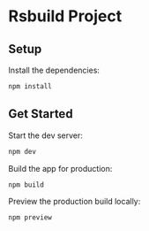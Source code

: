 # Rsbuild Project

## Setup

Install the dependencies:

```bash
npm install
```

## Get Started

Start the dev server:

```bash
npm dev
```

Build the app for production:

```bash
npm build
```

Preview the production build locally:

```bash
npm preview
```
